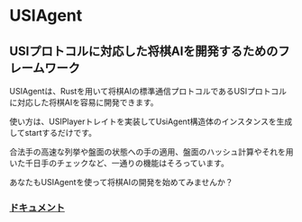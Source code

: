 # USIAgent
## USIプロトコルに対応した将棋AIを開発するためのフレームワーク

USIAgentは、Rustを用いて将棋AIの標準通信プロトコルであるUSIプロトコルに対応した将棋AIを容易に開発できます。  

使い方は、USIPlayerトレイトを実装してUsiAgent構造体のインスタンスを生成してstartするだけです。

合法手の高速な列挙や盤面の状態への手の適用、盤面のハッシュ計算やそれを用いた千日手のチェックなど、一通りの機能はそろっています。

あなたもUSIAgentを使って将棋AIの開発を始めてみませんか？



### [ドキュメント](https://j6k1.github.io/USIAgent/usiagent/index.html)

